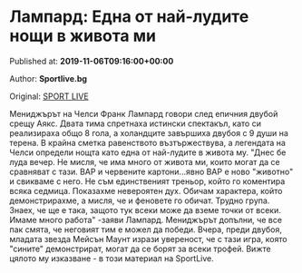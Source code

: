 
# Лампард: Една от най-лудите нощи в живота ми

Published at: **2019-11-06T09:16:00+00:00**

Author: **Sportlive.bg**

Original: [SPORT LIVE](https://www.sportlive.bg/worldfootball/championsleague/lampard-edna-ot-naj-ludite-noshti-v-zhivota-mi-1403371.html)

Мениджърът на Челси Франк Лампард говори след епичния двубой срещу Аякс. Двата тима спретнаха истински спектакъл, като си реализираха общо 8 гола, а холандците завършиха двубоя с 9 души на терена. В крайна сметка равенството възтържествува, а легендата на Челси определи нощта като една от най-лудите в живота му.
"Днес бе луда вечер. Не мисля, че има много от живота ми, които могат да се сравняват с тази. ВАР и червените картони...явно ВАР е ново "животно" и свикваме с него. Не съм единственият треньор, който го коментира всяка седмица. Показахме невероятен дух. Обичам характера, който демонстрирахме, а мисля, че и феновете го обичат. Трудно група. Знаех, че ще е така, защото тук всеки може да вземе точки от всеки. Имаме много работа" -заяви Лампард.
Мениджърът допълни, че все пак смята, че неговият тим е можел да победи. Вчера, преди двубоя, младата звезда Мейсън Маунт изрази увереност, че с тази игра, която "сините" демонстрират, могат да се борят за всеки трофей. Вижте цялото му изказване - в този материал на SportLive.
 
